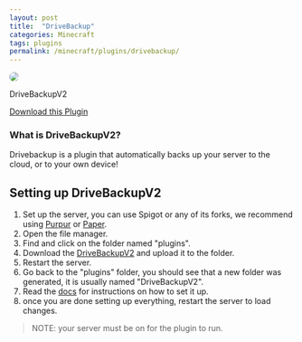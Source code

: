 ```yaml
---
layout: post
title:  "DriveBackup"
categories: Minecraft
tags: plugins
permalink: /minecraft/plugins/drivebackup/
---
```


<div class="install-plugin">
    <img style="border-radius: 7px;" src="https://media.forgecdn.net/avatars/272/319/637250850729446954.png">
    <p>DriveBackupV2</p>
    <a href="https://dev.bukkit.org/projects/drivebackupv2/">Download this Plugin</a>
</div>


### What is DriveBackupV2?
Drivebackup is a plugin that automatically backs up your server to the cloud, or to your own device!

## Setting up DriveBackupV2

1. Set up the server, you can use Spigot or any of its forks, we recommend using [Purpur](https://purpur.pl3x.net) or [Paper](https://papermc.io).
2. Open the file manager.
3. Find and click on the folder named "plugins".
4. Download the [DriveBackupV2](https://dev.bukkit.org/projects/drivebackupv2/) and upload it to the folder.
5. Restart the server.
6. Go back to the "plugins" folder, you should see that a new folder was generated, it is usually named "DriveBackupV2".
7. Read the [docs](https://github.com/MaxMaeder/DriveBackupV2/wiki) for instructions on how to set it up.
8. once you are done setting up everything, restart the server to load changes.


> NOTE: your server must be on for the plugin to run.